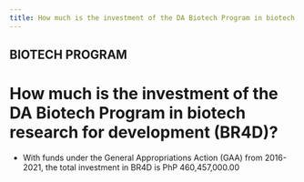 ```yaml
---
title: How much is the investment of the DA Biotech Program in biotech research for development BR4D
---
```


## BIOTECH PROGRAM

# How much is the investment of the DA Biotech Program in biotech research for development (BR4D)?


 - With funds under the General Appropriations Action (GAA) from 2016-2021, the total investment in BR4D is PhP 460,457,000.00
